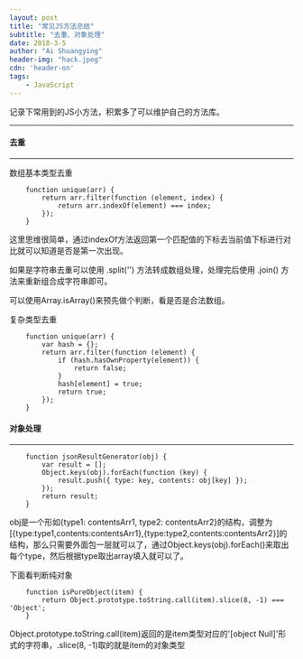 ```yaml
---
layout: post
title: "常见JS方法总结"
subtitle: "去重、对象处理"
date: 2018-3-5
author: "Ai Shuangying"
header-img: "hack.jpeg"
cdn: 'header-on'
tags:
	- JavaScript
---
```


<!-- LeetCode刷题系列(1)(question 3)
=================== -->


记录下常用到的JS小方法，积累多了可以维护自己的方法库。

----------


#### 去重
-------------

数组基本类型去重

```
    function unique(arr) {
        return arr.filter(function (element, index) {
            return arr.indexOf(element) === index;
        });
    }
```

这里思维很简单，通过indexOf方法返回第一个匹配值的下标去当前值下标进行对比就可以知道是否是第一次出现。

如果是字符串去重可以使用 .split('') 方法转成数组处理，处理完后使用 .join() 方法来重新组合成字符串即可。

可以使用Array.isArray()来预先做个判断，看是否是合法数组。

复杂类型去重

```
    function unique(arr) {
        var hash = {};
        return arr.filter(function (element) {
            if (hash.hasOwnProperty(element)) {
                return false;
            }
            hash[element] = true;
            return true;
        });
    }
```

#### 对象处理
-------------

```
    function jsonResultGenerator(obj) {
        var result = [];
        Object.keys(obj).forEach(function (key) {
            result.push({ type: key, contents: obj[key] });
        });
        return result;
    }
```

obj是一个形如{type1: contentsArr1, type2: contentsArr2}的结构，调整为[{type:type1,contents:contentsArr1},{type:type2,contents:contentsArr2}]的结构，那么只需要外面包一层就可以了，通过Object.keys(obj).forEach()来取出每个type，然后根据type取出array填入就可以了。

下面看判断纯对象

```
    function isPureObject(item) {
        return Object.prototype.toString.call(item).slice(8, -1) === 'Object';
    }
```

Object.prototype.toString.call(item)返回的是item类型对应的'[object Null]'形式的字符串，.slice(8, -1)取的就是item的对象类型


